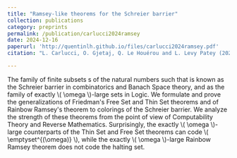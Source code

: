 ```yaml
---
title: "Ramsey-like theorems for the Schreier barrier"
collection: publications
category: preprints
permalink: /publication/carlucci2024ramsey
date: 2024-12-16
paperurl: 'http://quentinlh.github.io/files/carlucci2024ramsey.pdf'
citation: "L. Carlucci, O. Gjetaj, Q. Le Houérou and L. Levy Patey (2024). &quot;Ramsey-like theorems for the Schreier barrier.&quot;."

---
```


The family of finite subsets s of the natural numbers such that  is known as the Schreier barrier in combinatorics and Banach Space theory, and as the family of exactly \\( \omega \\)-large sets in Logic. We formulate and prove the generalizations of Friedman's Free Set and Thin Set theorems and of Rainbow Ramsey's theorem to colorings of the Schreier barrier. We analyze the strength of these theorems from the point of view of Computability Theory and Reverse Mathematics. Surprisingly, the exactly \\( \omega \\)-large counterparts of the Thin Set and Free Set theorems can code \\( \emptyset^{(\omega)} \\), while the exactly \\( \omega \\)-large Rainbow Ramsey theorem does not code the halting set.